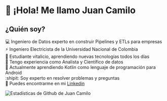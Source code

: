 # 👋 ¡Hola! Me llamo Juan Camilo

## ¿Quién soy?

💻 Ingeniero de Datos experto en construir Pipelines y ETLs para empresas<br/>
⚡ Ingeniero Electricista de la Universidad Nacional de Colombia<br/>
🔭 Estudiante vitalicio, aprendiendo nuevas tecnologías todos los días<br/>
🔦 Tengo experiencia como Analista y Científico de datos<br/>
📱 Actualmente aprendiendo Kotlin como lenguaje de programación para Android<br/>
:shipit: Soy experto en resolver problemas y preguntas<br/>
💼 Puedes encontrarme en mi [Linkedin](https://www.linkedin.com/in/juancjaramillot/)<br/>


![Estadísticas de Github de Juan Camilo](https://github-readme-stats.vercel.app/api?username=jucajata&count_private=true&show_icons=true&theme=radical&hide_rank=false)